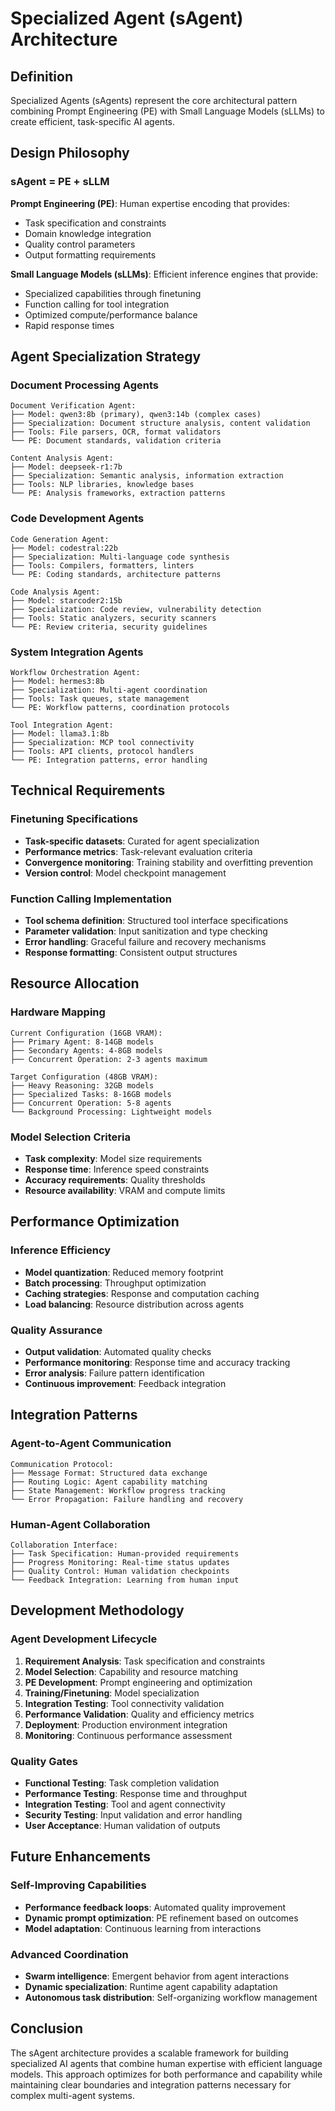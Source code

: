 # Specialized Agent (sAgent) Architecture

## Definition

Specialized Agents (sAgents) represent the core architectural pattern combining Prompt Engineering (PE) with Small Language Models (sLLMs) to create efficient, task-specific AI agents.

## Design Philosophy

### sAgent = PE + sLLM

**Prompt Engineering (PE)**: Human expertise encoding that provides:
- Task specification and constraints
- Domain knowledge integration
- Quality control parameters
- Output formatting requirements

**Small Language Models (sLLMs)**: Efficient inference engines that provide:
- Specialized capabilities through finetuning
- Function calling for tool integration
- Optimized compute/performance balance
- Rapid response times

## Agent Specialization Strategy

### Document Processing Agents
```
Document Verification Agent:
├── Model: qwen3:8b (primary), qwen3:14b (complex cases)
├── Specialization: Document structure analysis, content validation
├── Tools: File parsers, OCR, format validators
└── PE: Document standards, validation criteria

Content Analysis Agent:
├── Model: deepseek-r1:7b
├── Specialization: Semantic analysis, information extraction
├── Tools: NLP libraries, knowledge bases
└── PE: Analysis frameworks, extraction patterns
```

### Code Development Agents
```
Code Generation Agent:
├── Model: codestral:22b
├── Specialization: Multi-language code synthesis
├── Tools: Compilers, formatters, linters
└── PE: Coding standards, architecture patterns

Code Analysis Agent:
├── Model: starcoder2:15b
├── Specialization: Code review, vulnerability detection
├── Tools: Static analyzers, security scanners
└── PE: Review criteria, security guidelines
```

### System Integration Agents
```
Workflow Orchestration Agent:
├── Model: hermes3:8b
├── Specialization: Multi-agent coordination
├── Tools: Task queues, state management
└── PE: Workflow patterns, coordination protocols

Tool Integration Agent:
├── Model: llama3.1:8b
├── Specialization: MCP tool connectivity
├── Tools: API clients, protocol handlers
└── PE: Integration patterns, error handling
```

## Technical Requirements

### Finetuning Specifications
- **Task-specific datasets**: Curated for agent specialization
- **Performance metrics**: Task-relevant evaluation criteria
- **Convergence monitoring**: Training stability and overfitting prevention
- **Version control**: Model checkpoint management

### Function Calling Implementation
- **Tool schema definition**: Structured tool interface specifications
- **Parameter validation**: Input sanitization and type checking
- **Error handling**: Graceful failure and recovery mechanisms
- **Response formatting**: Consistent output structures

## Resource Allocation

### Hardware Mapping
```
Current Configuration (16GB VRAM):
├── Primary Agent: 8-14GB models
├── Secondary Agents: 4-8GB models  
├── Concurrent Operation: 2-3 agents maximum

Target Configuration (48GB VRAM):
├── Heavy Reasoning: 32GB models
├── Specialized Tasks: 8-16GB models
├── Concurrent Operation: 5-8 agents
└── Background Processing: Lightweight models
```

### Model Selection Criteria
- **Task complexity**: Model size requirements
- **Response time**: Inference speed constraints
- **Accuracy requirements**: Quality thresholds
- **Resource availability**: VRAM and compute limits

## Performance Optimization

### Inference Efficiency
- **Model quantization**: Reduced memory footprint
- **Batch processing**: Throughput optimization
- **Caching strategies**: Response and computation caching
- **Load balancing**: Resource distribution across agents

### Quality Assurance
- **Output validation**: Automated quality checks
- **Performance monitoring**: Response time and accuracy tracking
- **Error analysis**: Failure pattern identification
- **Continuous improvement**: Feedback integration

## Integration Patterns

### Agent-to-Agent Communication
```
Communication Protocol:
├── Message Format: Structured data exchange
├── Routing Logic: Agent capability matching
├── State Management: Workflow progress tracking
└── Error Propagation: Failure handling and recovery
```

### Human-Agent Collaboration
```
Collaboration Interface:
├── Task Specification: Human-provided requirements
├── Progress Monitoring: Real-time status updates
├── Quality Control: Human validation checkpoints
└── Feedback Integration: Learning from human input
```

## Development Methodology

### Agent Development Lifecycle
1. **Requirement Analysis**: Task specification and constraints
2. **Model Selection**: Capability and resource matching
3. **PE Development**: Prompt engineering and optimization
4. **Training/Finetuning**: Model specialization
5. **Integration Testing**: Tool connectivity validation
6. **Performance Validation**: Quality and efficiency metrics
7. **Deployment**: Production environment integration
8. **Monitoring**: Continuous performance assessment

### Quality Gates
- **Functional Testing**: Task completion validation
- **Performance Testing**: Response time and throughput
- **Integration Testing**: Tool and agent connectivity
- **Security Testing**: Input validation and error handling
- **User Acceptance**: Human validation of outputs

## Future Enhancements

### Self-Improving Capabilities
- **Performance feedback loops**: Automated quality improvement
- **Dynamic prompt optimization**: PE refinement based on outcomes
- **Model adaptation**: Continuous learning from interactions

### Advanced Coordination
- **Swarm intelligence**: Emergent behavior from agent interactions
- **Dynamic specialization**: Runtime agent capability adaptation
- **Autonomous task distribution**: Self-organizing workflow management

## Conclusion

The sAgent architecture provides a scalable framework for building specialized AI agents that combine human expertise with efficient language models. This approach optimizes for both performance and capability while maintaining clear boundaries and integration patterns necessary for complex multi-agent systems.
